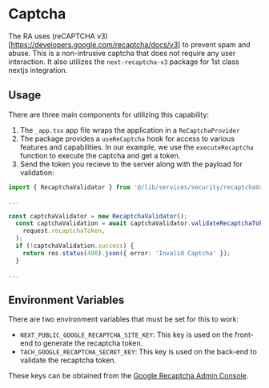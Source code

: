 # Captcha

The RA uses (reCAPTCHA v3)[https://developers.google.com/recaptcha/docs/v3] to prevent spam and abuse. This is a non-intrusive captcha that does not require any user interaction. It also utilizes the `next-recaptcha-v3` package for 1st class nextjs integration.

## Usage

There are three main components for utilizing this capability:

1. The `_app.tsx` app file wraps the application in a `ReCaptchaProvider`
2. The package provides a `useReCaptcha` hook for access to various features and capabilities. In our example, we use the `executeRecaptcha` function to execute the captcha and get a token.
3. Send the token you recieve to the server along with the payload for validation:

```typescript
import { RecaptchaValidator } from '@/lib/services/security/recaptchaValidator';

...

const captchaValidator = new RecaptchaValidator();
  const captchaValidation = await captchaValidator.validateRecaptchaToken(
    request.recaptchaToken,
  );
  if (!captchaValidation.success) {
    return res.status(400).json({ error: 'Invalid Captcha' });
  }

...

```

## Environment Variables

There are two environment variables that must be set for this to work:

- `NEXT_PUBLIC_GOOGLE_RECAPTCHA_SITE_KEY`: This key is used on the front-end to generate the recaptcha token.
- `TACH_GOOGLE_RECAPTCHA_SECRET_KEY`: This key is used on the back-end to validate the recaptcha token.

These keys can be obtained from the [Google Recaptcha Admin Console](https://www.google.com/recaptcha/admin/create).
